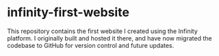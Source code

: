 # infinity-first-website
This repository contains the first website I created using the Infinity platform. I originally built and hosted it there, and have now migrated the codebase to GitHub for version control and future updates.
